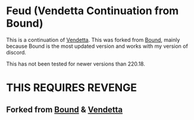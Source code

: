 # Feud (Vendetta Continuation from Bound)
This is a continuation of [Vendetta](https://www.github.com/vendetta-mod/vendetta). This was forked from [Bound](https://www.github.com/bound-mod/bound), mainly because Bound is the most updated version and works with my version of discord.

This has not been tested for newer versions than 220.18.

# THIS REQUIRES REVENGE

## Forked from [Bound](https://www.github.com/bound-mod/bound) & [Vendetta](https://www.github.com/vendetta-mod/vendetta)